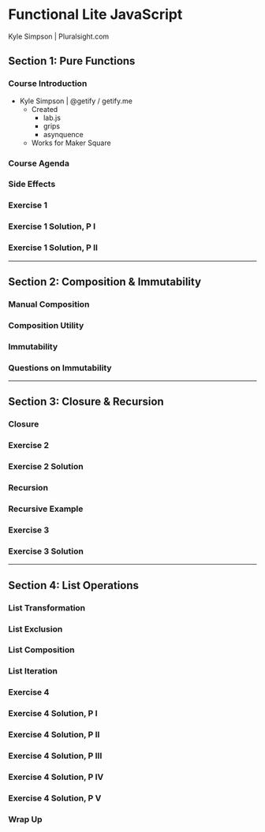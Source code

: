 # Functional Lite JavaScript
Kyle Simpson | Pluralsight.com

## Section 1: Pure Functions

### Course Introduction
- Kyle Simpson | @getify / getify.me
  - Created
    - lab.js
    - grips
    - asynquence
  - Works for Maker Square


### Course Agenda

### Side Effects

### Exercise 1

### Exercise 1 Solution, P I

### Exercise 1 Solution, P II


----


## Section 2: Composition & Immutability

### Manual Composition

### Composition Utility

### Immutability

### Questions on Immutability

----


## Section 3: Closure & Recursion

### Closure

### Exercise 2

### Exercise 2 Solution

### Recursion

### Recursive Example

### Exercise 3

### Exercise 3 Solution


----


## Section 4: List Operations

### List Transformation

### List Exclusion

### List Composition

### List Iteration

### Exercise 4

### Exercise 4 Solution, P I

### Exercise 4 Solution, P II

### Exercise 4 Solution, P III

### Exercise 4 Solution, P IV

### Exercise 4 Solution, P V

### Wrap Up
